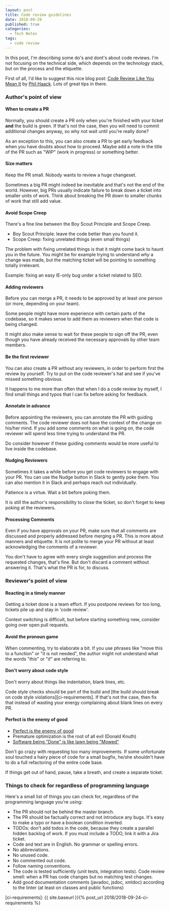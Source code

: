 ```yaml
---
layout: post
title: Code review guidelines
date: 2018-09-29
published: true
categories:
  - Tech Notes
tags:
  - code review
---
```


In this post, I'm describing some do's and dont's about code reviews. I'm not
focusing on the technical side, which depends on the technology stack, but on
the process and the etiquette.

First of all, I'd like to suggest this nice blog post: [Code Review Like You
Mean
It](https://haacked.com/archive/2013/10/28/code-review-like-you-mean-it.aspx/)
by [Phil Haack](https://haacked.com/). Lots of great tips in there.

### Author's point of view

#### When to create a PR

Normally, you should create a PR only when you're finished with your ticket
**and** the build is green. If that's not the case, then you will need to
commit additional changes anyway, so why not wait until you're really done?

As an exception to this, you can also create a PR to get early feedback
when you have doubts about how to proceed. Maybe add a note in the title of the
PR such as "WIP" (work in progress) or something better.

#### Size matters

Keep the PR small. Nobody wants to review a huge changeset.

Sometimes a big PR might indeed be inevitable and that's not the end of the
world. However, big PRs usually indicate failure to break down a ticket into
smaller units of work. Think about breaking the PR down to smaller chunks of
work that still add value.

#### Avoid Scope Creep

There's a fine line between the Boy Scout Principle and Scope Creep.

- Boy Scout Principle: leave the code better than you found it.
- Scope Creep: fixing unrelated things (even small things)

The problem with fixing unrelated things is that it might come back to haunt you
in the future. You might be for example trying to understand _why_ a change was
made, but the matching ticket will be pointing to something totally irrelevant.

Example: fixing an easy IE-only bug under a ticket related to SEO.

#### Adding reviewers

Before you can merge a PR, it needs to be approved by at least one person (or
more, depending on your team).

Some people might have more experience with certain parts of the codebase,
so it makes sense to add them as reviewers when that code is being changed.

It might also make sense to wait for these people to sign off the PR, even
though you have already received the necessary approvals by other team members.

#### Be the first reviewer

You can also create a PR without any reviewers, in order to perform first the
review by yourself. Try to put on the code reviewer's hat and see if you've
missed something obvious.

It happens to me more than often that when I do a code review by myself, I find
small things and typos that I can fix before asking for feedback.

#### Annotate in advance

Before appointing the reviewers, you can annotate the PR with guiding comments.
The code reviewer does not have the context of the change on his/her mind. If
you add some comments on what is going on, the code reviewer will spend less
time trying to understand the PR.

Do consider however if these guiding comments would be more useful to live
inside the codebase.

#### Nudging Reviewers

Sometimes it takes a while before you get code reviewers to engage with your PR.
You can use the Nudge button in Slack to gently poke them. You can also mention
it in Slack and perhaps reach out individually.

Patience is a virtue. Wait a bit before poking them.

It is still the author's responsibility to close the ticket, so don't forget to
keep poking at the reviewers.

#### Processing Comments

Even if you have approvals on your PR, make sure that all comments are discussed
and properly addressed before merging a PR. This is more about manners and
etiquette. It is not polite to merge your PR without at least acknowledging the
comments of a reviewer.

You don't have to agree with every single suggestion and process the requested
changes, that's fine. But don't discard a comment without answering it. That's
what the PR is for, to discuss.

### Reviewer's point of view

#### Reacting in a timely manner

Getting a ticket done is a team effort. If you postpone reviews for too long,
tickets pile up and stay in 'code review'.

Context switching is difficult, but before starting something new, consider
going over open pull requests.

#### Avoid the pronoun game

When commenting, try to elaborate a bit. If you use phrases like "move this to a
function" or "it is not needed", the author might not understand what the words
"_this_" or "_it_" are referring to.

#### Don't worry about code style

Don't worry about things like indentation, blank lines, etc.

Code style checks should be part of the build and [the build should break on
code style violations][ci-requirements]. If that's not the case, then fix that
instead of wasting your energy complaining about blank lines on every PR.

#### Perfect is the enemy of good

- [Perfect is the enemy of good](https://en.wikipedia.org/wiki/Perfect_is_the_enemy_of_good)
- Premature optimization is the root of all evil (Donald Knuth)
- [Software being "Done" is like lawn being "Mowed"](https://twitter.com/ourfounder/status/770075137332932608)

Don't go crazy with requesting too many improvements. If some unfortunate soul
touched a hairy piece of code for a small bugfix, he/she shouldn't have to do
a full refactoring of the entire code base.

If things get out of hand, pause, take a breath, and create a separate ticket.

### Things to check for regardless of programming language

Here's a small list of things you can check for, regardless of the programming
language you're using:

- The PR should not be behind the master branch.
- The PR should be factually correct and not introduce any bugs. It's easy to
  make a typo or have a boolean condition inverted.
- TODOs: don't add todos in the code, because they create a parallel hidden
  backlog of work. If you must include a TODO, link it with a Jira ticket.
- Code and text are in English. No grammar or spelling errors.
- No abbreviations.
- No unused code.
- No commented out code.
- Follow naming conventions.
- The code is tested sufficiently (unit tests, integration tests). Code review
  smell: when a PR has code changes but no matching test changes.
- Add good documentation comments (javadoc, jsdoc, xmldoc) according to the
  linter (at least on classes and public functions)

[ci-requirements]: {{ site.baseurl }}{% post_url 2018/2018-09-24-ci-requirements %}
